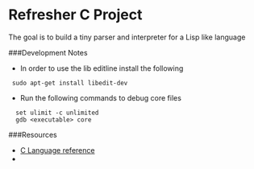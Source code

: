 # Refresher C Project 

The goal is to build a tiny parser and interpreter for a Lisp like language

###Development Notes
- In order to use the lib editline install the following
```
 sudo apt-get install libedit-dev
```
- Run the following commands to debug core files
```
  set ulimit -c unlimited
  gdb <executable> core
```


###Resources
- [C Language reference](http://en.cppreference.com/w/c)
- [](http://www.buildyourownlisp.com/contents)
